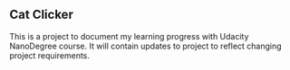 ## Cat Clicker

This is a project to document my learning progress with Udacity NanoDegree course.
It will contain updates to project to reflect changing project requirements. 
